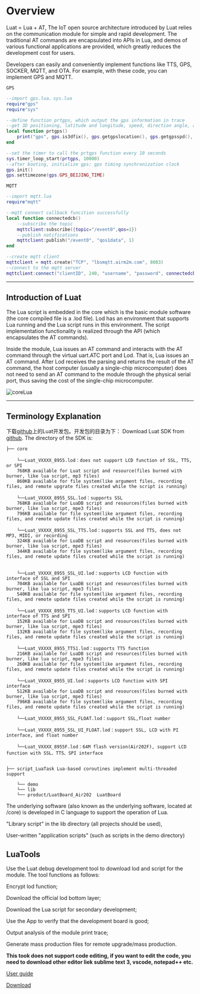 # Overview

Luat = Lua + AT, The IoT open source architecture introduced by Luat relies on the communication module for simple and rapid development. The traditional AT commands are encapsulated into APIs in Lua, and demos of various functional applications are provided, which greatly reduces the development cost for users.

<!-- Luat = Lua + AT,  Luat推出的物联网开源架构，依托于通信模块做简易快捷的开发，将传统的AT命令用Lua语言封装成API，并提供各种功能应用的demo，大大减少用户的开发成本。 -->


Developers can easily and conveniently implement functions like TTS, GPS, SOCKER, MQTT, and OTA. For example, with these code, you can implement GPS and MQTT.
<!-- 开发者可以通过调用API轻松，便捷的实现TTS、GPS、SOCKET、MQTT、OTA等功能。例如下面通过几条代码既可以实现GPS，MQTT功能。 -->

`GPS`

````lua
--import gps.lua、sys.lua
require"gps"
require"sys"

--define function prtgps, which output the gps information in trace
--get 3D positioning, latitude and longitude, speed, direction angle, altitude or not
local function prtgps()
    print("gps", gps.is3dfix(), gps.getgpslocation(), gps.getgpsspd(), gps.getgpscog(), gps.getaltitude())	
end

--set the timer to call the prtgps function every 10 seconds
sys.timer_loop_start(prtgps, 10000)
--after booting, initialize gps; gps timing synchronization clock
gps.init()
gps.settimezone(gps.GPS_BEIJING_TIME)

````

`MQTT`

```lua
--import mqtt.lua
require"mqtt"

--mqtt connect callback funcition successfully
local function connectedcb()
    --subscribe the topic
    mqttclient:subscribe({topic="/event0",qos=1})
    --publish notifications
    mqttclient:publish("/event0", "qos1data", 1)
end

--create mqtt client
mqttclient = mqtt.create("TCP", "lbsmqtt.airm2m.com", 8083)
--connect to the mqtt server
mqttclient:connect("clientID", 240, "username", "password", connectedcb)
```



----

## Introduction of Luat

<!-- Lua脚本是内嵌在模块基础软件core中运行的（core编译生成的文件是.lod文件），Lod中有支持Lua运行的环境，Lua脚本就在这个环境中运行。脚本实现功能是通过API（对AT命令进行了封装）实现的。

在模块内部，Lua发出AT命令，并通过虚拟的uart.ATC 口和Lod之间进行AT命令的交互。即Lua发出AT命令，Lod接收后进行解析并返回AT命令运行结果，不需要上位机（一般是单片机）通过物理串口给模块发AT命令，这样就节省了单片机的花费。 -->

The Lua script is embedded in the core which is the basic module software (the core compiled file is a .lod file). Lod has an environment that supports Lua running and the Lua script runs in this environment. The script implementation functionality is realized through the API (which encapsulates the AT commands).

Inside the module, Lua issues an AT command and interacts with the AT command through the virtual uart.ATC port and Lod. That is, Lua issues an AT command. After Lod receives the parsing and returns the result of the AT command, the host computer (usually a single-chip microcomputer) does not need to send an AT command to the module through the physical serial port, thus saving the cost of the single-chip microcomputer.


![coreLua](img/coreLua.jpg)



---

## Terminology Explanation

下载[github](https://github.com/openLuat/Luat_2G_RDA_8955)上的Luat开发包。开发包的目录为下：
Download Luat SDK from [github](https://github.com/openLuat/Luat_2G_RDA_8955). The directory of the SDK is:

```
├── core

	└──Luat_VXXXX_8955.lod：does not support LCD function of SSL, TTS, or SPI
	768KB available for Luat script and resource(files burned with burner, like lua script, mp3 files)
	860KB available for file system(like argument files, recording files, and remote upgrate files created while the script is running)

	└──Luat_VXXXX_8955_SSL.lod：supports SSL
	768KB available for LuaDB script and resources(files burned with burner, like lua script, mpe3 files)
	796KB available for file system(like argument files, recording files, and remote update files created while the script is running)

	└──Luat_VXXXX_8955_SSL_TTS.lod：supports SSL and TTS, does not MP3, MIDI, or recording
	324KB available for LuaDB script and resources(files burned with burner, like lua script, mpe3 files)
	344KB available for file system(like argument files, recording files, and remote update files created while the script is running)
	

	└──Luat_VXXXX_8955_SSL_UI.lod：supports LCD function with interface of SSL and SPI
	704KB available for LuaDB script and resources(files burned with burner, like lua script, mpe3 files)
	540KB available for file system(like argument files, recording files, and remote update files created while the script is running)

	└──Luat_VXXXX_8955_TTS_UI.lod：supports LCD function with interface of TTS and SPI
	152KB available for LuaDB script and resources(files burned with burner, like lua script, mpe3 files)
	132KB available for file system(like argument files, recording files, and remote update files created while the script is running)

	└──Luat_VXXXX_8955_TTS1.lod：supports TTS function
	216KB available for LuaDB script and resources(files burned with burner, like lua script, mpe3 files)
	260KB available for file system(like argument files, recording files, and remote update files created while the script is running)
	
	└──Luat_VXXXX_8955_UI.lod：supports LCD function with SPI interface
	512KB available for LuaDB script and resources(files burned with burner, like lua script, mpe3 files)
	796KB available for file system(like argument files, recording files, and remote update files created while the script is running)
	
	└──Luat_VXXXX_8955_SSL_FLOAT.lod：support SSL,float number
	
	└──Luat_VXXXX_8955_SSL_UI_FLOAT.lod：support SSL, LCD with PI interface, and float number
	
	└──Luat_VXXXX_8955F.lod：64M flash version(Air202F), support LCD function with SSL、TTS、SPI interface
	

├── script_LuaTask Lua-based coroutines implement multi-threaded support

	└── demo
	└── lib
	└── product/LuatBoard_Air202  LuatBoard

```


The underlying software (also known as the underlying software, located at /core) is developed in C language to support the operation of Lua.

"Library script" in the lib directory (all projects should be used),

User-written "application scripts" (such as scripts in the demo directory)


## LuaTools

Use the Luat debug development tool to download lod and script for the module. The tool functions as follows:

Encrypt lod function;

Download the official lod bottom layer;

Download the Lua script for secondary development;

Use the App to verify that the development board is good;

Output analysis of the module print trace;

Generate mass production files for remote upgrade/mass production.

**This took does not support code editing, if you want to edit the code, you need to download other editor liek sublime text 3, vscode, notepad++ etc.**

[User guide](http://wiki.openluat.com/doc/tools/)

[Download](http://wiki.openluat.com/doc/tools/)